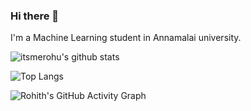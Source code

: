 ### Hi there 👋

I'm a Machine Learning student in Annamalai university.

![itsmerohu's github stats](https://github-readme-stats.vercel.app/api?username=itsmerohu&bg_color=30,e96443,904e95&title_color=fff&text_color=fff)

![Top Langs](https://github-readme-stats.vercel.app/api/top-langs/?username=itsmerohu&show_icons=true&theme=cobalt)

![Rohith's GitHub Activity Graph](https://activity-graph.herokuapp.com/graph?username=itsmerohu&theme=rogue)
